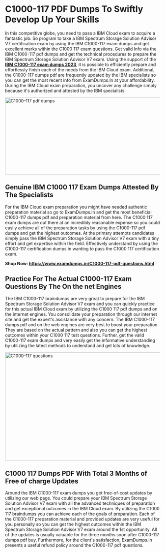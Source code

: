 <h1><strong>C1000-117 PDF Dumps To Swiftly Develop Up Your Skills</strong></h1>
<p>In this competitive globe, you need to pass a IBM Cloud exam to acquire a fantastic job. So program to take a IBM Spectrum Storage Solution Advisor V7 certification exam by using the IBM C1000-117 exam dumps and get excellent marks within the C1000 117 exam questions. Get valid Info via the IBM C1000-117 pdf dumps and get the technical procedures to prepare the IBM Spectrum Storage Solution Advisor V7 exam. Using the support of the <strong><a href="https://www.examdumps.in/C1000-117-pdf-questions.html">IBM C1000-117 exam dumps 2023</a></strong>, it is possible to efficiently prepare and effortlessly finish each of the needs from the IBM Cloud exam. Additional, the C1000-117 dumps pdf are frequently updated by the IBM specialists so you can get the most recent info from ExamDumps.In at your affordability. During the IBM Cloud exam preparation, you uncover any challenge simply because it's authorized and attested by the IBM specialists.</p>
<p><img src="https://i.ibb.co/zxJwW90/Copy-of-Online-Classes-Twitter-header-post-Made-with-Poster-My-Wall-1.png" alt="C1000-117 pdf dumps" width="750" height="250" /></p>
<h2><strong>Genuine IBM C1000 117 Exam Dumps Attested By The Specialists</strong></h2>
<p>For the IBM Cloud exam preparation you might have needed authentic preparation material so go to ExamDumps.In and get the most beneficial C1000-117 dumps pdf and preparation material from here. The C1000 117 exam dumps are out there at an incredibly reasonable expense so you could easily achieve all of the preparation tasks by using the C1000-117 pdf dumps and get the highest outcomes. At the primary attempts candidates simply pass the IBM Spectrum Storage Solution Advisor V7 exam with a tiny effort and get expertise within the field. Effectively understand by using the C1000-117 certification dumps in wanting to pass the C1000 117 certification exam.</p>
<p><strong>Shop Now:&nbsp;<a href="https://www.examdumps.in/C1000-117-pdf-questions.html">https://www.examdumps.in/C1000-117-pdf-questions.html</a></strong></p>
<h2><strong>Practice For The Actual C1000-117 Exam Questions By The On the net Engines</strong></h2>
<p>The IBM C1000-117 braindumps are very great to prepare for the IBM Spectrum Storage Solution Advisor V7 exam and you can quickly practice for this actual IBM Cloud exam by utilizing the C1000 117 pdf dumps and on the internet engines. You consolidate your preparation through our internet site and get the expert's assistance with any concern. The IBM C1000-117 dumps pdf and on the web engines are very best to boost your preparation. They are based on the actual pattern and also you can get the highest outcomes within your C1000 117 test questions. Further, get the valid C1000-117 exam dumps and very easily get the informative understanding by utilizing the latest methods to understand and get lots of knowledge.</p>
<p><a href="https://www.examdumps.in/C1000-117-pdf-questions.html"><img src="https://i.ibb.co/QkNtdwY/Copy-of-Zoom-Online-Classes-Facebook-Share-Po-Made-with-Poster-My-Wall-1.jpg" alt="C1000-117 questions" width="670" height="352" /></a></p>
<h2><strong>C1000 117 Dumps PDF With Total 3 Months of Free of charge Updates</strong></h2>
<p>Around the IBM C1000-117 exam dumps you get free-of-cost updates by utilizing our web page. You could prepare your IBM Spectrum Storage Solution Advisor V7 exam with all the advanced techniques of preparation and get exceptional outcomes in the IBM Cloud exam. By utilizing the C1000 117 braindumps you can achieve each of the goals of preparation. Each of the C1000-117 preparation material and provided updates are very useful for you personally so you can get the highest outcomes within the IBM Spectrum Storage Solution Advisor V7 exam around the 1st opportunity. All of the updates is usually valuable for the three months soon after C1000-117 dumps pdf buy. Furthermore, for the client's satisfaction, ExamDumps.In presents a useful refund policy around the C1000-117 pdf questions.</p>
